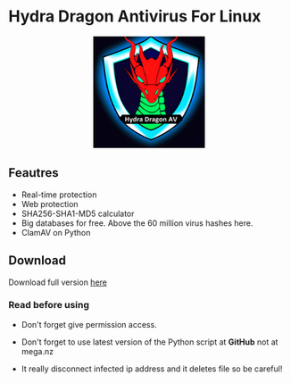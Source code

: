 # Hydra Dragon Antivirus For Linux

<p align="center">
<img src="assets/logo.png" width= 200px>
</p>

## Feautres

- Real-time protection
- Web protection
- SHA256-SHA1-MD5 calculator
- Big databases for free. Above the 60 million virus hashes here.
- ClamAV on Python

## Download

Download full version [here](https://mega.nz/file/K0QGTD6K#zC83gnWvAgfmUR0VPd5O8J7noTt2DmTgkDUlrtlKvpQ)

### Read before using

- Don't forget give permission access.

- Don't forget to use latest version of the Python script at **GitHub** not at mega.nz

- It really disconnect infected ip address and it deletes file so be careful!
